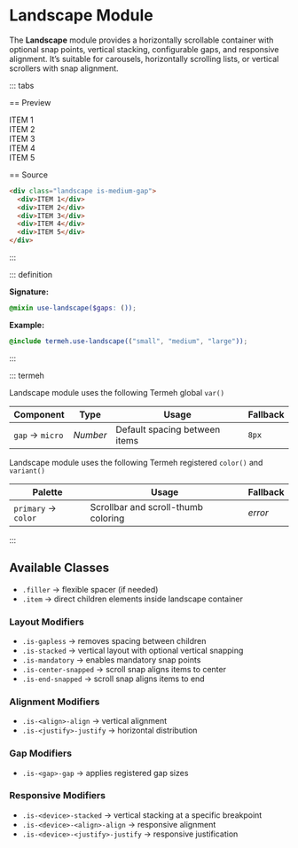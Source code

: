 # Landscape Module

The **Landscape** module provides a horizontally scrollable container with optional snap points, vertical stacking, configurable gaps, and responsive alignment.
It’s suitable for carousels, horizontally scrolling lists, or vertical scrollers with snap alignment.

::: tabs

== Preview

<!-- markdownlint-disable MD033 -->
<Preview height="5rem">
  <div class="landscape is-medium-gap">
    <div class="placeholder is-4x is-light">ITEM 1</div>
    <div class="placeholder is-4x">ITEM 2</div>
    <div class="placeholder is-4x is-light">ITEM 3</div>
    <div class="placeholder is-4x">ITEM 4</div>
    <div class="placeholder is-4x is-light">ITEM 5</div>
  </div>
</Preview>
<!-- markdownlint-enable MD033 -->

== Source

```html
<div class="landscape is-medium-gap">
  <div>ITEM 1</div>
  <div>ITEM 2</div>
  <div>ITEM 3</div>
  <div>ITEM 4</div>
  <div>ITEM 5</div>
</div>
```

:::

::: definition

**Signature:**

```scss
@mixin use-landscape($gaps: ());
```

**Example:**

```scss
@include termeh.use-landscape(("small", "medium", "large"));
```

:::

::: termeh

Landscape module uses the following Termeh global `var()`

| Component       | Type     | Usage                         | Fallback |
| --------------- | -------- | ----------------------------- | -------- |
| `gap` → `micro` | _Number_ | Default spacing between items | `8px`    |

Landscape module uses the following Termeh registered `color()` and `variant()`

| Palette             | Usage                               | Fallback |
| ------------------- | ----------------------------------- | -------- |
| `primary` → `color` | Scrollbar and scroll-thumb coloring | _error_  |

:::

## Available Classes

- `.filler` → flexible spacer (if needed)
- `.item` → direct children elements inside landscape container

### Layout Modifiers

- `.is-gapless` → removes spacing between children
- `.is-stacked` → vertical layout with optional vertical snapping
- `.is-mandatory` → enables mandatory snap points
- `.is-center-snapped` → scroll snap aligns items to center
- `.is-end-snapped` → scroll snap aligns items to end

### Alignment Modifiers

- `.is-<align>-align` → vertical alignment
- `.is-<justify>-justify` → horizontal distribution

### Gap Modifiers

- `.is-<gap>-gap` → applies registered gap sizes

### Responsive Modifiers

- `.is-<device>-stacked` → vertical stacking at a specific breakpoint
- `.is-<device>-<align>-align` → responsive alignment
- `.is-<device>-<justify>-justify` → responsive justification
